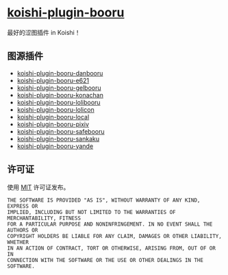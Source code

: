 # [koishi-plugin-booru](https://booru.koishi.chat)

最好的涩图插件 in Koishi！

## 图源插件

- [koishi-plugin-booru-danbooru](https://booru.koishi.chat/plugins/danbooru.html)
- [koishi-plugin-booru-e621](https://booru.koishi.chat/plugins/e621.html)
- [koishi-plugin-booru-gelbooru](https://booru.koishi.chat/plugins/gelbooru.html)
- [koishi-plugin-booru-konachan](https://booru.koishi.chat/plugins/konachan.html)
- [koishi-plugin-booru-lolibooru](https://booru.koishi.chat/plugins/lolibooru.html)
- [koishi-plugin-booru-lolicon](https://booru.koishi.chat/plugins/lolicon.html)
- [koishi-plugin-booru-local](https://booru.koishi.chat/plugins/local.html)
- [koishi-plugin-booru-pixiv](https://booru.koishi.chat/plugins/pixiv.html)
- [koishi-plugin-booru-safebooru](https://booru.koishi.chat/plugins/safebooru.html)
- [koishi-plugin-booru-sankaku](https://booru.koishi.chat/plugins/sankaku.html)
- [koishi-plugin-booru-yande](https://booru.koishi.chat/plugins/yande.html)

## 许可证

使用 [MIT](./LICENSE) 许可证发布。

```
THE SOFTWARE IS PROVIDED "AS IS", WITHOUT WARRANTY OF ANY KIND, EXPRESS OR
IMPLIED, INCLUDING BUT NOT LIMITED TO THE WARRANTIES OF MERCHANTABILITY, FITNESS
FOR A PARTICULAR PURPOSE AND NONINFRINGEMENT. IN NO EVENT SHALL THE AUTHORS OR
COPYRIGHT HOLDERS BE LIABLE FOR ANY CLAIM, DAMAGES OR OTHER LIABILITY, WHETHER
IN AN ACTION OF CONTRACT, TORT OR OTHERWISE, ARISING FROM, OUT OF OR IN
CONNECTION WITH THE SOFTWARE OR THE USE OR OTHER DEALINGS IN THE SOFTWARE.
```
